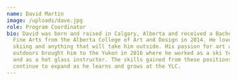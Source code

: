 ```yaml
---
name: David Martin
image: /uploads/dave.jpg
role: Program Coordinator
bio: David was born and raised in Calgary, Alberta and received a Bachelor of
  Fine Arts from the Alberta College of Art and Design in 2014. He loves biking,
  skiing and anything that will take him outside. His passion for art and the
  outdoors brought him to the Yukon in 2016 where he worked as a ski technician
  and as a hot glass instructor. The skills gained from these positions will
  continue to expand as he learns and grows at the YLC.
---
```

